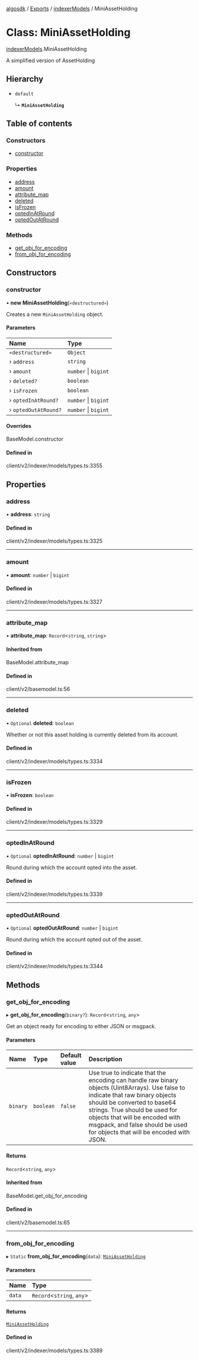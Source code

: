 [algosdk](../README.md) / [Exports](../modules.md) / [indexerModels](../modules/indexerModels.md) / MiniAssetHolding

# Class: MiniAssetHolding

[indexerModels](../modules/indexerModels.md).MiniAssetHolding

A simplified version of AssetHolding

## Hierarchy

- `default`

  ↳ **`MiniAssetHolding`**

## Table of contents

### Constructors

- [constructor](indexerModels.MiniAssetHolding.md#constructor)

### Properties

- [address](indexerModels.MiniAssetHolding.md#address)
- [amount](indexerModels.MiniAssetHolding.md#amount)
- [attribute\_map](indexerModels.MiniAssetHolding.md#attribute_map)
- [deleted](indexerModels.MiniAssetHolding.md#deleted)
- [isFrozen](indexerModels.MiniAssetHolding.md#isfrozen)
- [optedInAtRound](indexerModels.MiniAssetHolding.md#optedinatround)
- [optedOutAtRound](indexerModels.MiniAssetHolding.md#optedoutatround)

### Methods

- [get\_obj\_for\_encoding](indexerModels.MiniAssetHolding.md#get_obj_for_encoding)
- [from\_obj\_for\_encoding](indexerModels.MiniAssetHolding.md#from_obj_for_encoding)

## Constructors

### constructor

• **new MiniAssetHolding**(`«destructured»`)

Creates a new `MiniAssetHolding` object.

#### Parameters

| Name | Type |
| :------ | :------ |
| `«destructured»` | `Object` |
| › `address` | `string` |
| › `amount` | `number` \| `bigint` |
| › `deleted?` | `boolean` |
| › `isFrozen` | `boolean` |
| › `optedInAtRound?` | `number` \| `bigint` |
| › `optedOutAtRound?` | `number` \| `bigint` |

#### Overrides

BaseModel.constructor

#### Defined in

client/v2/indexer/models/types.ts:3355

## Properties

### address

• **address**: `string`

#### Defined in

client/v2/indexer/models/types.ts:3325

___

### amount

• **amount**: `number` \| `bigint`

#### Defined in

client/v2/indexer/models/types.ts:3327

___

### attribute\_map

• **attribute\_map**: `Record`\<`string`, `string`\>

#### Inherited from

BaseModel.attribute\_map

#### Defined in

client/v2/basemodel.ts:56

___

### deleted

• `Optional` **deleted**: `boolean`

Whether or not this asset holding is currently deleted from its account.

#### Defined in

client/v2/indexer/models/types.ts:3334

___

### isFrozen

• **isFrozen**: `boolean`

#### Defined in

client/v2/indexer/models/types.ts:3329

___

### optedInAtRound

• `Optional` **optedInAtRound**: `number` \| `bigint`

Round during which the account opted into the asset.

#### Defined in

client/v2/indexer/models/types.ts:3339

___

### optedOutAtRound

• `Optional` **optedOutAtRound**: `number` \| `bigint`

Round during which the account opted out of the asset.

#### Defined in

client/v2/indexer/models/types.ts:3344

## Methods

### get\_obj\_for\_encoding

▸ **get_obj_for_encoding**(`binary?`): `Record`\<`string`, `any`\>

Get an object ready for encoding to either JSON or msgpack.

#### Parameters

| Name | Type | Default value | Description |
| :------ | :------ | :------ | :------ |
| `binary` | `boolean` | `false` | Use true to indicate that the encoding can handle raw binary objects (Uint8Arrays). Use false to indicate that raw binary objects should be converted to base64 strings. True should be used for objects that will be encoded with msgpack, and false should be used for objects that will be encoded with JSON. |

#### Returns

`Record`\<`string`, `any`\>

#### Inherited from

BaseModel.get\_obj\_for\_encoding

#### Defined in

client/v2/basemodel.ts:65

___

### from\_obj\_for\_encoding

▸ `Static` **from_obj_for_encoding**(`data`): [`MiniAssetHolding`](indexerModels.MiniAssetHolding.md)

#### Parameters

| Name | Type |
| :------ | :------ |
| `data` | `Record`\<`string`, `any`\> |

#### Returns

[`MiniAssetHolding`](indexerModels.MiniAssetHolding.md)

#### Defined in

client/v2/indexer/models/types.ts:3389
